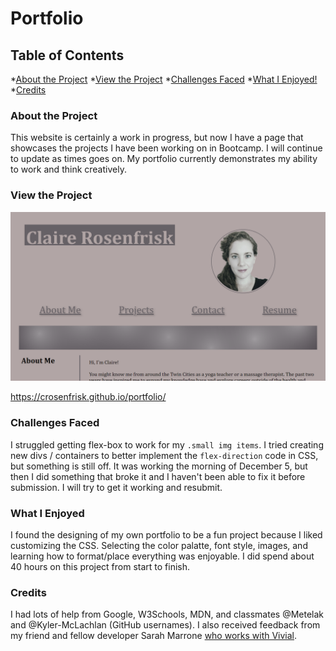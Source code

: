# Portfolio

## Table of Contents
*[About the Project](About-the-Project)
*[View the Project](View-The-Project)
*[Challenges Faced](#Challenges-Faced)
*[What I Enjoyed!](#What-I-Enjoyed)
*[Credits](Credits)

### About the Project
This website is certainly a work in progress, but now I have a page that showcases the projects I have been working on in Bootcamp. I will continue to update as times goes on. My portfolio currently demonstrates my ability to work and think creatively.

### View the Project

![Screenshot of Portfolio](assets/images/portfolio_screenshot.png)

https://crosenfrisk.github.io/portfolio/

### Challenges Faced

I struggled getting flex-box to work for my `.small img items`. I tried creating new divs / containers to better implement the `flex-direction` code in CSS, but something is still off. It was working the morning of December 5, but then I did something that broke it and I haven't been able to fix it before submission. I will try to get it working and resubmit.

### What I Enjoyed

I found the designing of my own portfolio to be a fun project because I liked customizing the CSS. Selecting the color palatte, font style, images, and learning how to format/place everything was enjoyable. I did spend about 40 hours on this project from start to finish.

### Credits

I had lots of help from Google, W3Schools, MDN, and classmates @Metelak and @Kyler-McLachlan (GitHub usernames). I also received feedback from my friend and fellow developer Sarah Marrone [who works with Vivial](https://www.linkedin.com/in/sarahmarrone/).
